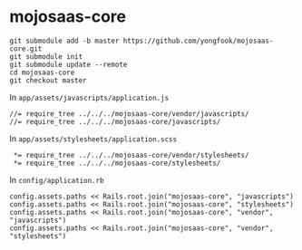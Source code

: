 # mojosaas-core

```
git submodule add -b master https://github.com/yongfook/mojosaas-core.git
git submodule init
git submodule update --remote
cd mojosaas-core
git checkout master
```

In `app/assets/javascripts/application.js`

```
//= require_tree ../../../mojosaas-core/vendor/javascripts/
//= require_tree ../../../mojosaas-core/javascripts/
```

In `app/assets/stylesheets/application.scss`

```
 *= require_tree ../../../mojosaas-core/vendor/stylesheets/
 *= require_tree ../../../mojosaas-core/stylesheets/
```

In `config/application.rb`

```
config.assets.paths << Rails.root.join("mojosaas-core", "javascripts")
config.assets.paths << Rails.root.join("mojosaas-core", "stylesheets")
config.assets.paths << Rails.root.join("mojosaas-core", "vendor", "javascripts")
config.assets.paths << Rails.root.join("mojosaas-core", "vendor", "stylesheets")
```
